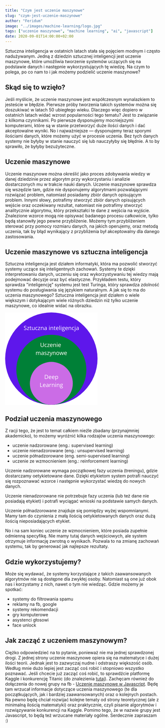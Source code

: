 ```yaml
---
title: "Czym jest uczenie maszynowe"
slug: "czym-jest-uczenie-maszynowe"
author: "Feridum"
image: "../images/machine-learning/logo.jpg"
tags: ["uczenie maszynowe", "machine learning", "ai", "javascript"]
date: 2020-09-01T14:00:00+02:00
---
```


Sztuczna inteligencja w ostatnich latach stała się pojęciem modnym i często nadużywanym. Jedną z dziedzin sztucznej inteligencji jest uczenie maszynowe, które umożliwia tworzenie systemów uczących się na podstawie danych i następnie wykorzystujących tę wiedzę. Na czym to polega, po co nam to i jak możemy podzielić uczenie maszynowe?

<!--more-->

## Skąd się to wzięło?

Jeśli myślicie, że uczenie maszynowe jest współczesnym wynalazkiem to jesteście w błędzie. Pierwsze próby tworzenia takich systemów można się doszukiwać w latach 50 ubiegłego wieku. Dlaczego więc dopiero w ostatnich latach widać wzrost popularności tego tematu? Jest to związanie z kilkoma czynnikami. Po pierwsze dysponujemy mocniejszymi komputerami, które są w stanie przetworzyć duże ilości danych i dać akceptowalne wyniki. No i najważniejsze — dysponujemy teraz sporymi ilościami danych, które możemy użyć w procesie uczenia. Bez tych danych systemy nie byłyby w stanie nauczyć się lub nauczyłyby się błędnie. A to by sprawiło, że byłyby bezużyteczne.

## Uczenie maszynowe

Uczenie maszynowe można określić jako proces zdobywania wiedzy w danej dziedzinie przez algorytm przy wykorzystaniu i analizie dostarczonych mu w trakcie nauki danych. Uczenie maszynowe sprawdza się wszędzie tam, gdzie nie dysponujemy algorytmami pozwalającymi rozwiązać problem, natomiast posiadamy zbiór danych opisującym problem. Innymi słowy, potrafimy stworzyć zbiór danych opisujących wejście oraz oczekiwany rezultat, natomiast nie potrafimy stworzyć analitycznie algorytmu, który przekształci te dane z wejścia na wyjście. Znalezione wzorce mogą nie opisywać badanego procesu całkowicie, tylko będą stanowiły jego pewne przybliżenie. Możemy tym przybliżeniem sterować przy pomocy rozmiaru danych, na jakich operujemy, oraz metodą uczenia, tak by błąd wynikający z przybliżenia był akceptowalny dla danego zastosowania.

## Uczenie maszynowe vs sztuczna inteligencja

Sztuczna inteligencja jest działem informatyki, która ma pozwolić stworzyć systemy uczące się inteligentnych zachowań. Systemy te dzięki interpretowaniu danych, uczeniu się oraz wykorzystywaniu tej wiedzy mają podejmować decyzje oraz być elastyczne. Przykładem testu, który sprawdza "inteligencję" systemu jest test Turinga, który sprawdza zdolność systemu do posługiwania się językiem naturalnym. A jak się to ma do uczenia maszynowego? Sztuczna inteligencja jest działem o wiele większym i dotykającym wiele różnych dziedzin niż tylko uczenie maszynowe, co idealnie widać na obrazku.

![ai vs ml](../images/machine-learning/ai-vs-ml.png)

## Podział uczenia maszynowego

Z racji tego, że jest to temat całkiem nieźle zbadany (przynajmniej akademicko), to możemy wyróżnić kilka rodzajów uczenia maszynowego: 

- uczenie nadzorowane (eng.: supervised learning)
- uczenie nienadzorowane (eng.: unsupervised learning)
- uczenie półnadzorowane (eng. semi-supervised learning)
- uczenie ze wzmocnieniem (eng.: reinforcement learning)

Uczenie nadzorowane wymaga początkowej fazy uczenia (treningu), gdzie dostarczamy oetykietowane dane. Dzięki etykietom system potrafi nauczyć się rozpoznawać wzorce i następnie wykorzystać wiedzę do nowych danych.

Uczenie nienadzorowane nie potrzebuje fazy uczenia (lub też dane nie posiadają etykiet) i potrafi wyciągać wnioski na podstawie samych danych.

Uczenie półnadzorowane znajduje się pomiędzy wyżej wspomnianymi. Mamy tam do czynienia z małą ilością oetykietowanych danych oraz dużą ilością nieposiadających etykiet.

No i na sam koniec uczenie ze wzmocnieniem, które posiada zupełnie odmienną specyfikę. Nie mamy tutaj danych wejściowych, ale system otrzymuje informację zwrotną o wynikach. Pozwala to na zmianę zachowań systemu, tak by generować jak najlepsze rezultaty.

## Gdzie wykorzystujemy?

Może się wydawać, że systemy korzystające z takich zaawansowanych algorytmów nie są dostępne dla zwykłej osoby. Natomiast są one już obok nas i korzystamy z nich, nawet o tym nie wiedząc. Gdzie możemy je spotkać: 

- systemy do filtrowania spamu
- reklamy na fb, google
- systemy rekomendacji
- gry komputerowe
- asystenci głosowi
- face unlock

## Jak zacząć z uczeniem maszynowym?

Ciężko odpowiedzieć na to pytanie, ponieważ nie ma jednej sprawdzonej drogi. Z jednej strony uczenie maszynowe opiera się na matematyce i dużej ilości teorii. Jednak jest to zazwyczaj nudne i odstraszy większość osób. Według mnie dużo lepiej jest zacząć coś robić i stopniowo wszystko poznawać. Jeśli chcecie już zacząć coś robić, to sprawdźcie platformę Kaggle i konkurencję Titanic (do znalezienia [tutaj](https://www.kaggle.com/c/titanic)). Zachęcam również do dołączenia do nowej grupy na fb - [Uczenie maszynowe w Javascript](https://www.facebook.com/groups/366332021430977/). Będę tam wrzucał informacje dotyczące uczenia maszynowego (te dla początkujących, jak i bardziej zaawansowanych) oraz o kolejnych postach. Na pewno będę chciał rozwijać kolejne tematy od strony teoretycznej (ale z minimalną ilością matematyki) oraz praktycznie, czyli pisanie algorytmów i rozwiązywanie konkurencji na Kaggle. Pomimo tego, że w nazwie grupy jest Javascript, to będą też wrzucane materiały ogólne. Serdecznie zapraszam :)